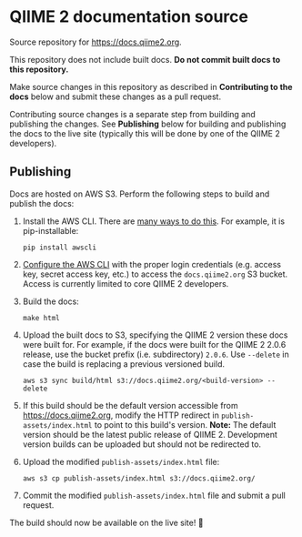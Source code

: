 # QIIME 2 documentation source
Source repository for https://docs.qiime2.org.

This repository does not include built docs. **Do not commit built docs to this repository.**

Make source changes in this repository as described in **Contributing to the docs** below and submit these changes as a pull request.

Contributing source changes is a separate step from building and publishing the changes. See **Publishing** below for building and publishing the docs to the live site (typically this will be done by one of the QIIME 2 developers).

## Publishing

Docs are hosted on AWS S3. Perform the following steps to build and publish the docs:

1. Install the AWS CLI. There are [many ways to do this](http://docs.aws.amazon.com/cli/latest/userguide/installing.html). For example, it is pip-installable:

   ```shell
   pip install awscli
   ```

2. [Configure the AWS CLI](http://docs.aws.amazon.com/cli/latest/userguide/cli-chap-getting-started.html) with the proper login credentials (e.g. access key, secret access key, etc.) to access the ``docs.qiime2.org`` S3 bucket. Access is currently limited to core QIIME 2 developers.

3. Build the docs:

   ```shell
   make html
   ```

4. Upload the built docs to S3, specifying the QIIME 2 version these docs were built for. For example, if the docs were built for the QIIME 2 2.0.6 release, use the bucket prefix (i.e. subdirectory) `2.0.6`. Use ``--delete`` in case the build is replacing a previous versioned build.

   ```shell
   aws s3 sync build/html s3://docs.qiime2.org/<build-version> --delete
   ```

5. If this build should be the default version accessible from https://docs.qiime2.org, modify the HTTP redirect in ``publish-assets/index.html`` to point to this build's version. **Note:** The default version should be the latest public release of QIIME 2. Development version builds can be uploaded but should not be redirected to.

6. Upload the modified ``publish-assets/index.html`` file:

   ```shell
   aws s3 cp publish-assets/index.html s3://docs.qiime2.org/
   ```
7. Commit the modified ``publish-assets/index.html`` file and submit a pull request.

The build should now be available on the live site! :beers:
